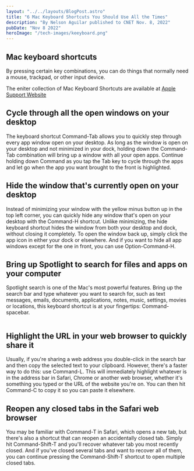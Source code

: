```yaml
---
layout: "../../layouts/BlogPost.astro"
title: "6 Mac Keyboard Shortcuts You Should Use All the Times"
description: "By Nelson Aguilar published to CNET Nov. 8, 2022"
pubDate: "Nov 8 2022"
heroImage: "/tech-images/keeyboard.png"
---
```

<h2>Mac keyboard shortcuts</h2>

<p class='ital'>By pressing certain key combinations, you can do things that normally need a mouse, trackpad, or other input device.</p>
<p>The eniter collection of Mac Keyboard Shortcuts are available at <a href='https://support.apple.com/en-us/HT201236' target="_blank">Apple Support Website</a></p>


<h2>Cycle through all the open windows on your desktop</h2>
<p>The keyboard shortcut <span class='ital'>Command-Tab</span> allows you to quickly step through every app window open on your desktop. As long as the window is open on your desktop and not minimized in your dock, holding down the Command-Tab combination will bring up a window with all your open apps. Continue holding down Command as you tap the Tab key to cycle through the apps and let go when the app you want brought to the front is highlighted.</p>

<h2>Hide the window that's currently open on your desktop</h2>
<p>Instead of minimizing your window with the yellow minus button up in the top left corner, you can quickly hide any window that's open on your desktop with the <span class='ital'>Command-H shortcut</span>. Unlike minimizing, the hide keyboard shortcut hides the window from both your desktop and dock, without closing it completely. To open the window back up, simply click the app icon in either your dock or elsewhere. And if you want to hide all app windows except for the one in front, you can use Option-Command-H.</p>

<h2>Bring up Spotlight to search for files and apps on your computer</h2>
<p>Spotlight search is one of the Mac's most powerful features. Bring up the search bar and type whatever you want to search for, such as text messages, emails, documents, applications, notes, music, settings, movies or locations, this keyboard shortcut is at your fingertips:<span class='ital'> Command-spacebar</span>. </p>
<img src='../tech-images/search.png' alt=''>

<h2>Highlight the URL in your web browser to quickly share it</h2>
<p>Usually, if you're sharing a web address you double-click in the search bar and then copy the selected text to your clipboard. However, there's a faster way to do this: use <span class='ital'>Command-L</span>. This will immediately highlight whatever is in the address bar in Safari, Chrome or another web browser, whether it's something you typed or the URL of the website you're on. You can then hit Command-C to copy it so you can paste it elsewhere.</p>

<h2>Reopen any closed tabs in the Safari web browser</h2>
<p>You may be familiar with <span class='ital'>Command-T</span> in Safari, which opens a new tab, but there's also a shortcut that can reopen an accidentally closed tab. Simply hit <span class='ital'>Command-Shift-T</span> and you'll recover whatever tab you most recently closed. And if you've closed several tabs and want to recover all of them, you can continue pressing the <span class='ital'>Command-Shift-T</span> shortcut to open multiple closed tabs.</p>


